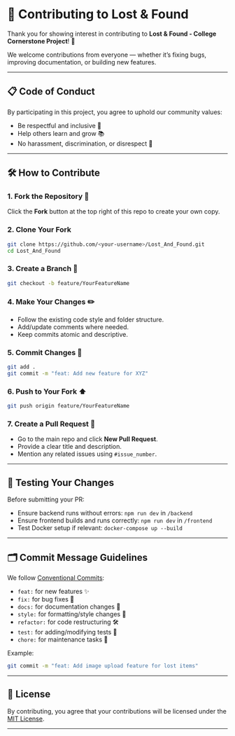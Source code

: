 # 🤝 Contributing to Lost & Found

Thank you for showing interest in contributing to **Lost & Found - College Cornerstone Project**! 🎉

We welcome contributions from everyone — whether it’s fixing bugs, improving documentation, or building new features.

---

## 📋 Code of Conduct

By participating in this project, you agree to uphold our community values:

* Be respectful and inclusive 💙
* Help others learn and grow 📚
* No harassment, discrimination, or disrespect 🚫

---

## 🛠️ How to Contribute

### 1. Fork the Repository 🍴

Click the **Fork** button at the top right of this repo to create your own copy.

### 2. Clone Your Fork

```bash
git clone https://github.com/<your-username>/Lost_And_Found.git
cd Lost_And_Found
```

### 3. Create a Branch 🌿

```bash
git checkout -b feature/YourFeatureName
```

### 4. Make Your Changes ✏️

* Follow the existing code style and folder structure.
* Add/update comments where needed.
* Keep commits atomic and descriptive.

### 5. Commit Changes 💾

```bash
git add .
git commit -m "feat: Add new feature for XYZ"
```

### 6. Push to Your Fork ⬆️

```bash
git push origin feature/YourFeatureName
```

### 7. Create a Pull Request 🔄

* Go to the main repo and click **New Pull Request**.
* Provide a clear title and description.
* Mention any related issues using `#issue_number`.

---

## 🧪 Testing Your Changes

Before submitting your PR:

* Ensure backend runs without errors: `npm run dev` in `/backend`
* Ensure frontend builds and runs correctly: `npm run dev` in `/frontend`
* Test Docker setup if relevant: `docker-compose up --build`

---

## 🗂️ Commit Message Guidelines

We follow [Conventional Commits](https://www.conventionalcommits.org/):

* `feat:` for new features ✨
* `fix:` for bug fixes 🐛
* `docs:` for documentation changes 📄
* `style:` for formatting/style changes 🎨
* `refactor:` for code restructuring 🛠️
* `test:` for adding/modifying tests 🧪
* `chore:` for maintenance tasks 🔧

Example:

```bash
git commit -m "feat: Add image upload feature for lost items"
```

---

## 🧾 License

By contributing, you agree that your contributions will be licensed under the [MIT License](LICENSE).

---
